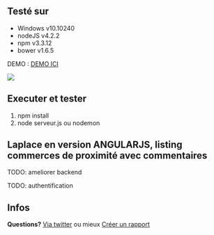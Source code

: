 ## Testé sur ##
- Windows v10.10240
- nodeJS v4.2.2
- npm v3.3.12
- bower v1.6.5

DEMO : <a href="https://boiling-fjord-82073.herokuapp.com/"> DEMO ICI</a>

![](http://ondego.be/divers/laplace.png)

## Executer et tester ##
1. npm install
2. node serveur.js ou nodemon

<h2>Laplace en version ANGULARJS, listing commerces de proximité avec commentaires</h2>
<p>TODO: ameliorer backend</p>
<p>TODO: authentification</p>

## Infos ##
**Questions?** [Via twitter](https://twitter.com/Marcpowo) ou mieux [Créer un rapport](https://github.com/powolnymarcel/siteExpressReparationPC/issues)
